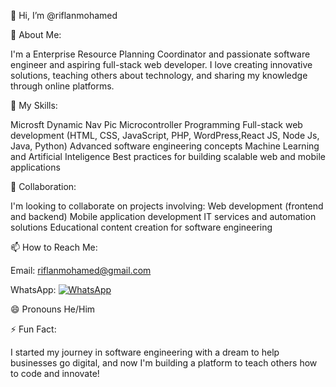 👋 Hi, I’m @riflanmohamed

👀 About Me:


I'm a Enterprise Resource Planning Coordinator and passionate software engineer and aspiring full-stack web developer. I love creating innovative solutions, teaching others about technology, and sharing my knowledge through online platforms.

🌱 My Skills:


Microsft Dynamic Nav
Pic Microcontroller Programming
Full-stack web development (HTML, CSS, JavaScript, PHP, WordPress,React JS, Node Js, Java, Python)
Advanced software engineering concepts
Machine Learning and Artificial Inteligence
Best practices for building scalable web and mobile applications

💞️ Collaboration:


I'm looking to collaborate on projects involving:
  Web development (frontend and backend)
  Mobile application development
  IT services and automation solutions
  Educational content creation for software engineering

📫 How to Reach Me:


Email: riflanmohamed@gmail.com

WhatsApp: [![WhatsApp](https://img.shields.io/badge/WhatsApp-Chat-green?style=flat&logo=whatsapp)](https://wa.me/94754680407)

😄 Pronouns
He/Him

⚡ Fun Fact:


I started my journey in software engineering with a dream to help businesses go digital, and now I'm building a platform to teach others how to code and innovate!
